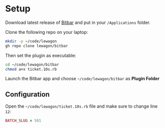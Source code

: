 # Setup

Download latest release of [Bitbar](https://github.com/matryer/bitbar/releases/latest) and put in your `/Applications` folder.

Clone the following repo on your laptop:

```bash
mkdir -p ~/code/lewagon
gh repo clone lewagon/bitbar
```

Then set the plugin as executable:

```bash
cd ~/code/lewagon/bitbar
chmod a+x ticket.10s.rb
```

Launch the Bitbar app and choose `~/code/lewagon/bitbar` as **Plugin Folder**

## Configuration

Open the `~/code/lewagon/ticket.10s.rb` file and make sure to change line `12`:

```ruby
BATCH_SLUG = 501
```
